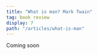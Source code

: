 ```yaml
---
title: "What is man? Mark Twain"
tag: book review
display: 7
path: "/articles/what-is-man"
---
```

Coming soon